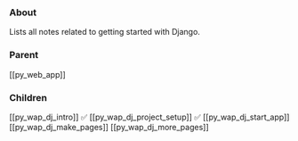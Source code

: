 ### About
Lists all notes related to getting started with Django.

### Parent
[[py_web_app]]

### Children
[[py_wap_dj_intro]] ✅
[[py_wap_dj_project_setup]] ✅
[[py_wap_dj_start_app]]
[[py_wap_dj_make_pages]]
[[py_wap_dj_more_pages]]
